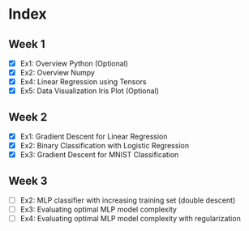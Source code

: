 # Index

## Week 1
- [x] Ex1: Overview Python (Optional)
- [x] Ex2: Overview Numpy
- [x] Ex4: Linear Regression using Tensors
- [x] Ex5: Data Visualization Iris Plot (Optional)

## Week 2
- [x] Ex1: Gradient Descent for Linear Regression
- [x] Ex2: Binary Classification with Logistic Regression
- [x] Ex3: Gradient Descent for MNIST Classification

## Week 3
- [ ] Ex2: MLP classifier with increasing training set (double descent)
- [ ] Ex3: Evaluating optimal MLP model complexity
- [ ] Ex4: Evaluating optimal MLP model complexity with regularization
